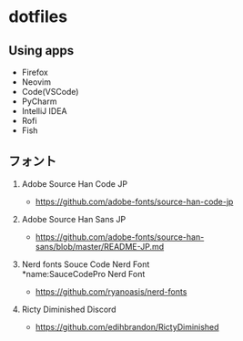 # dotfiles

## Using apps
- Firefox
- Neovim
- Code(VSCode)
- PyCharm
- IntelliJ IDEA
- Rofi
- Fish

## フォント
1. Adobe Source Han Code JP
    - https://github.com/adobe-fonts/source-han-code-jp

2. Adobe Source Han Sans JP
    - https://github.com/adobe-fonts/source-han-sans/blob/master/README-JP.md

3. Nerd fonts
    Souce Code Nerd Font  
    *name:SauceCodePro Nerd Font
    - https://github.com/ryanoasis/nerd-fonts
4. Ricty Diminished Discord
    - https://github.com/edihbrandon/RictyDiminished
